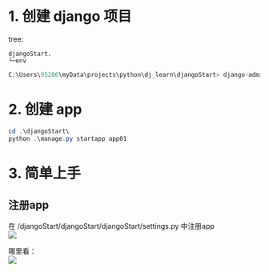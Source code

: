 #  1. 创建 django 项目    
  
tree:
```tree  
djangoStart.
└─env
```
  
```powershell
C:\Users\95206\myData\projects\python\dj_learn\djangoStart> django-admin.exe startproject djangoStart
```    
  
  
# 2. 创建 app  
  
```powershell  
cd .\djangoStart\  
python .\manage.py startapp app01
```  
  
  
# 3. 简单上手  
  
## 注册app  
  
在 /djangoStart/djangoStart/djangoStart/settings.py 中注册app  
![](Pasted%20image%2020240927114029.png)    
  
哪里看：  
![](Pasted%20image%2020240927114104.png)  
  
